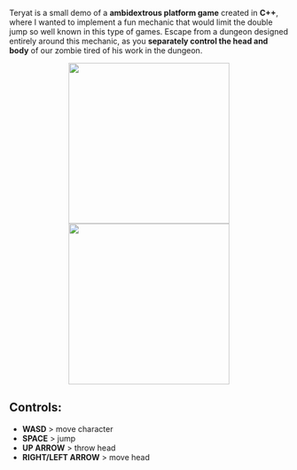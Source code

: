 Teryat is a small demo of a **ambidextrous platform game** created in **C++**, where I wanted to implement a fun mechanic that would limit the double jump so well known in this type of games.
Escape from a dungeon designed entirely around this mechanic, as you **separately control the head and body** of our zombie tired of his work in the dungeon.

<p align="center">
   <img src="https://github.com/AuxPort66/Teryat/assets/93783740/eb621d8b-529a-4726-b4a8-c7c4c35ff586" align="center" width="290" height="290">
   <img src="https://github.com/AuxPort66/Teryat/assets/93783740/89ca036b-336a-4875-b319-91659e23ea32" align="center" width="290" height="290">
</p>

## Controls:
- **WASD** > move character
- **SPACE** > jump
- **UP ARROW** > throw head
- **RIGHT/LEFT ARROW** > move head
